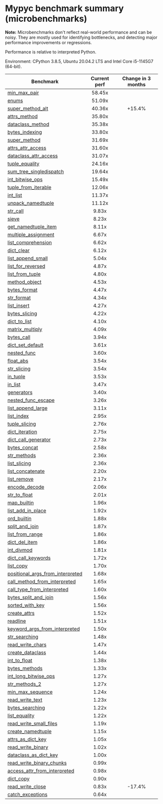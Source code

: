 # Mypyc benchmark summary (microbenchmarks)

**Note:** Microbenchmarks don't reflect real-world performance and can be noisy.
           They are mostly used for identifying bottlenecks, and detecting major performance
           improvements or regressions.

Performance is relative to interpreted Python.

Environment: CPython 3.8.5, Ubuntu 20.04.2 LTS and Intel Core i5-1145G7 (64-bit).

| Benchmark | Current perf | Change in 3 months |
| --- | :---: | :---: |
| [min_max_pair](benchmarks/min_max_pair.md) | 58.45x |  |
| [enums](benchmarks/enums.md) | 51.09x |  |
| [super_method_alt](benchmarks/super_method_alt.md) | 40.36x | +15.4% |
| [attrs_method](benchmarks/attrs_method.md) | 35.80x |  |
| [dataclass_method](benchmarks/dataclass_method.md) | 35.38x |  |
| [bytes_indexing](benchmarks/bytes_indexing.md) | 33.80x |  |
| [super_method](benchmarks/super_method.md) | 31.69x |  |
| [attrs_attr_access](benchmarks/attrs_attr_access.md) | 31.60x |  |
| [dataclass_attr_access](benchmarks/dataclass_attr_access.md) | 31.07x |  |
| [tuple_equality](benchmarks/tuple_equality.md) | 24.16x |  |
| [sum_tree_singledispatch](benchmarks/sum_tree_singledispatch.md) | 19.64x |  |
| [int_bitwise_ops](benchmarks/int_bitwise_ops.md) | 15.49x |  |
| [tuple_from_iterable](benchmarks/tuple_from_iterable.md) | 12.06x |  |
| [int_list](benchmarks/int_list.md) | 11.37x |  |
| [unpack_namedtuple](benchmarks/unpack_namedtuple.md) | 11.12x |  |
| [str_call](benchmarks/str_call.md) | 9.83x |  |
| [sieve](benchmarks/sieve.md) | 8.23x |  |
| [get_namedtuple_item](benchmarks/get_namedtuple_item.md) | 8.11x |  |
| [multiple_assignment](benchmarks/multiple_assignment.md) | 6.67x |  |
| [list_comprehension](benchmarks/list_comprehension.md) | 6.62x |  |
| [dict_clear](benchmarks/dict_clear.md) | 6.12x |  |
| [list_append_small](benchmarks/list_append_small.md) | 5.04x |  |
| [list_for_reversed](benchmarks/list_for_reversed.md) | 4.87x |  |
| [list_from_tuple](benchmarks/list_from_tuple.md) | 4.80x |  |
| [method_object](benchmarks/method_object.md) | 4.53x |  |
| [bytes_format](benchmarks/bytes_format.md) | 4.47x |  |
| [str_format](benchmarks/str_format.md) | 4.34x |  |
| [list_insert](benchmarks/list_insert.md) | 4.27x |  |
| [bytes_slicing](benchmarks/bytes_slicing.md) | 4.22x |  |
| [dict_to_list](benchmarks/dict_to_list.md) | 4.10x |  |
| [matrix_multiply](benchmarks/matrix_multiply.md) | 4.09x |  |
| [bytes_call](benchmarks/bytes_call.md) | 3.94x |  |
| [dict_set_default](benchmarks/dict_set_default.md) | 3.61x |  |
| [nested_func](benchmarks/nested_func.md) | 3.60x |  |
| [float_abs](benchmarks/float_abs.md) | 3.54x |  |
| [str_slicing](benchmarks/str_slicing.md) | 3.54x |  |
| [in_tuple](benchmarks/in_tuple.md) | 3.53x |  |
| [in_list](benchmarks/in_list.md) | 3.47x |  |
| [generators](benchmarks/generators.md) | 3.40x |  |
| [nested_func_escape](benchmarks/nested_func_escape.md) | 3.26x |  |
| [list_append_large](benchmarks/list_append_large.md) | 3.11x |  |
| [list_index](benchmarks/list_index.md) | 2.95x |  |
| [tuple_slicing](benchmarks/tuple_slicing.md) | 2.76x |  |
| [dict_iteration](benchmarks/dict_iteration.md) | 2.75x |  |
| [dict_call_generator](benchmarks/dict_call_generator.md) | 2.73x |  |
| [bytes_concat](benchmarks/bytes_concat.md) | 2.58x |  |
| [str_methods](benchmarks/str_methods.md) | 2.36x |  |
| [list_slicing](benchmarks/list_slicing.md) | 2.36x |  |
| [list_concatenate](benchmarks/list_concatenate.md) | 2.20x |  |
| [list_remove](benchmarks/list_remove.md) | 2.17x |  |
| [encode_decode](benchmarks/encode_decode.md) | 2.06x |  |
| [str_to_float](benchmarks/str_to_float.md) | 2.01x |  |
| [map_builtin](benchmarks/map_builtin.md) | 1.96x |  |
| [list_add_in_place](benchmarks/list_add_in_place.md) | 1.92x |  |
| [ord_builtin](benchmarks/ord_builtin.md) | 1.88x |  |
| [split_and_join](benchmarks/split_and_join.md) | 1.87x |  |
| [list_from_range](benchmarks/list_from_range.md) | 1.86x |  |
| [dict_del_item](benchmarks/dict_del_item.md) | 1.86x |  |
| [int_divmod](benchmarks/int_divmod.md) | 1.81x |  |
| [dict_call_keywords](benchmarks/dict_call_keywords.md) | 1.72x |  |
| [list_copy](benchmarks/list_copy.md) | 1.70x |  |
| [positional_args_from_interpreted](benchmarks/positional_args_from_interpreted.md) | 1.68x |  |
| [call_method_from_interpreted](benchmarks/call_method_from_interpreted.md) | 1.65x |  |
| [call_type_from_interpreted](benchmarks/call_type_from_interpreted.md) | 1.60x |  |
| [bytes_split_and_join](benchmarks/bytes_split_and_join.md) | 1.56x |  |
| [sorted_with_key](benchmarks/sorted_with_key.md) | 1.56x |  |
| [create_attrs](benchmarks/create_attrs.md) | 1.52x |  |
| [readline](benchmarks/readline.md) | 1.51x |  |
| [keyword_args_from_interpreted](benchmarks/keyword_args_from_interpreted.md) | 1.50x |  |
| [str_searching](benchmarks/str_searching.md) | 1.48x |  |
| [read_write_chars](benchmarks/read_write_chars.md) | 1.47x |  |
| [create_dataclass](benchmarks/create_dataclass.md) | 1.44x |  |
| [int_to_float](benchmarks/int_to_float.md) | 1.38x |  |
| [bytes_methods](benchmarks/bytes_methods.md) | 1.33x |  |
| [int_long_bitwise_ops](benchmarks/int_long_bitwise_ops.md) | 1.27x |  |
| [str_methods_2](benchmarks/str_methods_2.md) | 1.27x |  |
| [min_max_sequence](benchmarks/min_max_sequence.md) | 1.24x |  |
| [read_write_text](benchmarks/read_write_text.md) | 1.23x |  |
| [bytes_searching](benchmarks/bytes_searching.md) | 1.22x |  |
| [list_equality](benchmarks/list_equality.md) | 1.22x |  |
| [read_write_small_files](benchmarks/read_write_small_files.md) | 1.19x |  |
| [create_namedtuple](benchmarks/create_namedtuple.md) | 1.15x |  |
| [attrs_as_dict_key](benchmarks/attrs_as_dict_key.md) | 1.05x |  |
| [read_write_binary](benchmarks/read_write_binary.md) | 1.02x |  |
| [dataclass_as_dict_key](benchmarks/dataclass_as_dict_key.md) | 1.00x |  |
| [read_write_binary_chunks](benchmarks/read_write_binary_chunks.md) | 0.99x |  |
| [access_attr_from_interpreted](benchmarks/access_attr_from_interpreted.md) | 0.98x |  |
| [dict_copy](benchmarks/dict_copy.md) | 0.90x |  |
| [read_write_close](benchmarks/read_write_close.md) | 0.83x | -17.4% |
| [catch_exceptions](benchmarks/catch_exceptions.md) | 0.64x |  |
